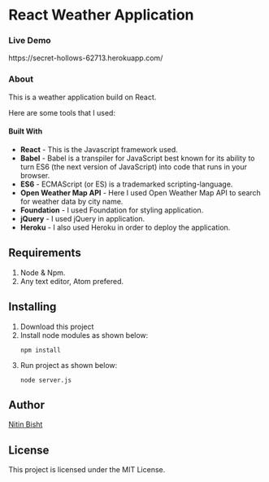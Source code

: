 <h1>React Weather Application</h1>

<h3> Live Demo</h3>
https://secret-hollows-62713.herokuapp.com/

<h3>About</h3>

This is a weather application build on React.

Here are some tools that I used:

<h4>Built With</h4>
<ul>
<li><b>React</b> - This is the Javascript framework used.</li>
<li><b>Babel</b> - Babel is a transpiler for JavaScript best known for its ability to turn ES6 (the next version of JavaScript) into code that runs in your browser.</li>
<li><b>ES6</b> - ECMAScript (or ES) is a trademarked scripting-language.</li>
<li><b>Open Weather Map API</b> - Here I used Open Weather Map API to search for weather data by city name.</li>
<li><b>Foundation</b> - I used Foundation for styling application.</li>
<li><b>jQuery</b> - I used jQuery in application.</li>
<li><b>Heroku</b> - I also used Heroku in order to deploy the application.</li>
</ul>

## Requirements
<ol>
<li>Node & Npm.</li>
<li>Any text editor, Atom prefered.</li>
</ol>

## Installing 
<ol>
<li>Download this project</li>
<li>Install node modules as shown below:</li>


```npm install```

<li>Run project as shown below:</li>

```node server.js```

</ol>

## Author 
<a href="https://github.com/Nitin96Bisht">Nitin Bisht</a>

## License 
This project is licensed under the MIT License.
